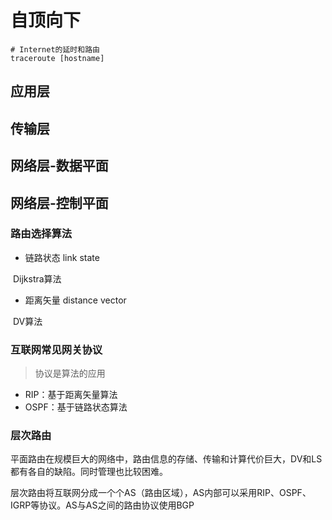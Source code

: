 # 自顶向下

``` shell
# Internet的延时和路由
traceroute [hostname]
```



## 应用层

## 传输层

## 网络层-数据平面



## 网络层-控制平面

### 路由选择算法

- 链路状态 link state

​	Dijkstra算法

- 距离矢量 distance vector

​	DV算法

### 互联网常见网关协议

> 协议是算法的应用

- RIP：基于距离矢量算法
- OSPF：基于链路状态算法

### 层次路由

平面路由在规模巨大的网络中，路由信息的存储、传输和计算代价巨大，DV和LS都有各自的缺陷。同时管理也比较困难。

层次路由将互联网分成一个个AS（路由区域），AS内部可以采用RIP、OSPF、IGRP等协议。AS与AS之间的路由协议使用BGP
